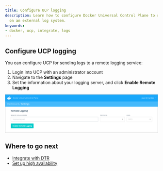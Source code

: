 ```yaml
---
title: Configure UCP logging
description: Learn how to configure Docker Universal Control Plane to store your logs
  on an external log system.
keywords:
- docker, ucp, integrate, logs
---
```


## Configure UCP logging

You can configure UCP for sending logs to a remote logging service:

1. Login into UCP with an administrator account
2. Navigate to the **Settings** page
3. Set the information about your logging server, and click
**Enable Remote Logging**

![](../images/settings-log.png)


## Where to go next

* [Integrate with DTR](dtr-integration.md)
* [Set up high availability](../high-availability/set-up-high-availability.md)
